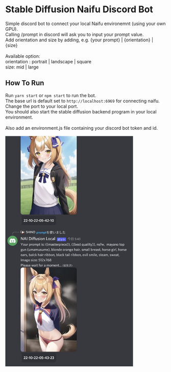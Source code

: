 # Stable Diffusion Naifu Discord Bot
 
Simple discord bot to connect your local Naifu environemnt (using your own GPU).\
Calling /prompt in discord will ask you to input your prompt value.\
Add orientation and size by adding, e.g. {your prompt} | {orientation} | {size}\
\
Available option: \
orientation : portrait | landscape | square \
size: mid | large

## How To Run

Run `yarn start` or `npm start` to run the bot.\
The base url is default set to `http://localhost:6969` for connecting naifu. Change the port to your local port.\
You should also start the stable diffusion backend program in your local environment.\
\
Also add an environment.js file containing your discord bot token and id.\
\
<img src="./src/asset/image.jpg" alt="drawing" width="400"/>
